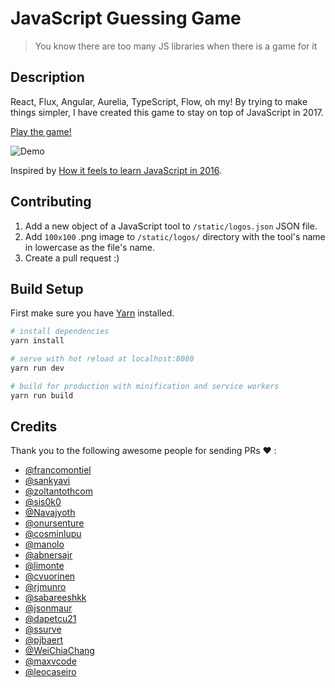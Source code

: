 # JavaScript Guessing Game

> You know there are too many JS libraries when there is a game for it

## Description

React, Flux, Angular, Aurelia, TypeScript, Flow, oh my! By trying to make things simpler, I have created this game to stay on top of JavaScript in 2017.

[Play the game!](https://javascript-game.firebaseapp.com/)

![Demo](https://github.com/samiheikki/javascript-guessing-game/blob/master/static/og_image.jpg?raw=true)

Inspired by [How it feels to learn JavaScript in 2016](https://hackernoon.com/how-it-feels-to-learn-javascript-in-2016-d3a717dd577f#.6m8kr3ema).

## Contributing

  1. Add a new object of a JavaScript tool to `/static/logos.json` JSON file.
  2. Add `100x100` .png image to `/static/logos/` directory with the tool's name in lowercase as the file's name.
  3. Create a pull request :)

## Build Setup
First make sure you have [Yarn](https://yarnpkg.com) installed.
``` bash
# install dependencies
yarn install

# serve with hot reload at localhost:8080
yarn run dev

# build for production with minification and service workers
yarn run build
```
## Credits

Thank you to the following awesome people for sending PRs :heart: :

- [@francomontiel](https://github.com/francomontiel)
- [@sankyavi](https://github.com/sankyavi)
- [@zoltantothcom](https://github.com/zoltantothcom)
- [@sis0k0](https://github.com/sis0k0)
- [@Navajyoth](https://github.com/Navajyoth)
- [@onursenture](https://github.com/onursenture)
- [@cosminlupu](https://github.com/cosminlupu)
- [@manolo](https://github.com/manolo)
- [@abnersajr](https://github.com/abnersajr)
- [@limonte](https://github.com/limonte)
- [@cvuorinen](https://github.com/cvuorinen)
- [@rjmunro](https://github.com/rjmunro)
- [@sabareeshkk](https://github.com/sabareeshkk)
- [@jsonmaur](https://github.com/jsonmaur)
- [@dapetcu21](https://github.com/dapetcu21)
- [@ssurve](https://github.com/ssurve)
- [@pjbaert](https://github.com/pjbaert)
- [@WeiChiaChang](https://github.com/WeiChiaChang)
- [@maxvcode](https://github.com/maxvcode)
- [@leocaseiro](https://github.com/leocaseiro)

